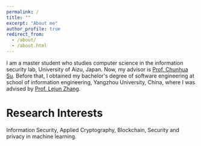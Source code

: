 ```yaml
---
permalink: /
title: ""
excerpt: "About me"
author_profile: true
redirect_from: 
  - /about/
  - /about.html
---
```


I am a master student who studies computer science in the information security lab, University of Aizu, Japan. Now, my advisor is [Prof. Chunhua Su](https://scholar.google.com/citations?user=x6Y3U8oAAAAJ&hl=en). Before that, I obtained my bachelor's degree of software engineering at school of information engineering, Yangzhou University, China, where I was advised by [Prof. Lejun Zhang](https://www.researchgate.net/profile/Lejun_Zhang).

Research Interests
======
Information Security, Applied Cryptography, Blockchain, Security and privacy in machine learning.
